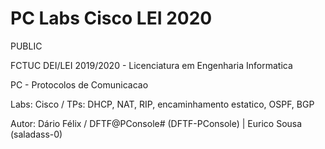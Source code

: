 # PC Labs Cisco LEI 2020

PUBLIC

FCTUC DEI/LEI 2019/2020 - Licenciatura em Engenharia Informatica

PC - Protocolos de Comunicacao

Labs: Cisco / TPs: DHCP, NAT, RIP, encaminhamento estatico, OSPF, BGP


Autor: Dário Félix / DFTF@PConsole# (DFTF-PConsole) | Eurico Sousa (saladass-0)

